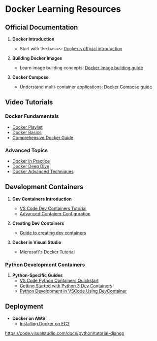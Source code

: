 # Docker Learning Resources

## Official Documentation

1. **Docker Introduction**

   - Start with the basics: [Docker's official introduction](https://docs.docker.com/get-started/introduction/)

2. **Building Docker Images**

   - Learn image building concepts: [Docker image building guide](https://docs.docker.com/get-started/docker-concepts/building-images/)

3. **Docker Compose**
   - Understand multi-container applications: [Docker Compose guide](https://docs.docker.com/guides/docker-compose/)

## Video Tutorials

### Docker Fundamentals

- [Docker Playlist](https://youtube.com/playlist?list=PLkA60AVN3hh_nsDu5HtEqZ-xfjF-0-PfX&si=0gFr5kdZwJWiTS5c)
- [Docker Basics](https://youtu.be/kTp5xUtcalw?si=_1o1O1FkRD7ua6G7)
- [Comprehensive Docker Guide](https://youtu.be/fqMOX6JJhGo?si=DFmd-JqtFK0kQJNY)

### Advanced Topics

- [Docker in Practice](https://youtu.be/b1RavPr_878?si=BJ9_6KVHkLGuyLo7)
- [Docker Deep Dive](https://youtu.be/p9L7YFqHGk4?si=F_wyMO__bG3Ucrbf)
- [Docker Advanced Techniques](https://youtu.be/61M2takIKl8?si=Cu02qLATuLgipGRn)

## Development Containers

1. **Dev Containers Introduction**

   - [VS Code Dev Containers Tutorial](https://code.visualstudio.com/docs/devcontainers/tutorial)
   - [Advanced Container Configuration](https://code.visualstudio.com/remote/advancedcontainers/overview)

2. **Creating Dev Containers**

   - [Guide to creating dev containers](https://code.visualstudio.com/docs/devcontainers/create-dev-container)

3. **Docker in Visual Studio**
   - [Microsoft's Docker Tutorial](https://learn.microsoft.com/en-us/visualstudio/docker/tutorials/docker-tutorial)

### Python Development Containers

1. **Python-Specific Guides**
   - [VS Code Python Containers Quickstart](https://code.visualstudio.com/docs/containers/quickstart-python)
   - [Getting Started with Python 3 Dev Containers](https://medium.com/@dexterwilliams04/getting-started-with-python-3-dev-containers-4f14821fec6b)
   - [Python Development in VSCode Using DevContainer](https://dev.to/jajera/python-development-in-vscode-using-devcontainer-2ao1)

## Deployment

- **Docker on AWS**
  - [Installing Docker on EC2](https://www.geeksforgeeks.org/how-to-install-docker-on-aws-ec2/)

<https://code.visualstudio.com/docs/python/tutorial-django>
